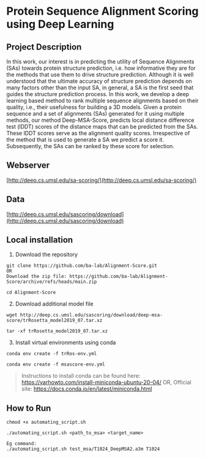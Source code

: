 # Protein Sequence Alignment Scoring using Deep Learning

## Project Description
In this work, our interest is in predicting the utility of Sequence Alignments (SAs) towards protein structure prediction, i.e. how informative they are for the methods that use them to drive structure prediction. Although it is well understood that the ultimate accuracy of structure prediction depends on many factors other than the input SA, in general, a SA is the first seed that guides the structure prediction process. In this work, we develop a deep learning based method to rank multiple sequence alignments based on their quality, i.e., their usefulness for building a 3D models. Given a protein sequence and a set of alignments (SAs) generated for it using multiple methods, our method Deep-MSA-Score, predicts local distance difference test (lDDT) scores of the distance maps that can be predicted from the SAs. These lDDT scores serve as the alignment quality scores. Irrespective of the method that is used to generate a SA we predict a score it. Subsequently, the SAs can be ranked by these score for selection.

## Webserver

[http://deep.cs.umsl.edu/sa-scoring/](http://deep.cs.umsl.edu/sa-scoring/)

## Data

[http://deep.cs.umsl.edu/sascoring/download](http://deep.cs.umsl.edu/sascoring/download)

## Local installation
1. Download the repository
```
git clone https://github.com/ba-lab/Alignment-Score.git
OR
Download the zip file: https://github.com/ba-lab/Alignment-Score/archive/refs/heads/main.zip

cd Alignment-Score
```

2. Download additional model file
```
wget http://deep.cs.umsl.edu/sascoring/download/deep-msa-score/trRosetta_model2019_07.tar.xz

tar -xf trRosetta_model2019_07.tar.xz
```

3. Install virtual environments using conda
```
conda env create -f trRos-env.yml

conda env create -f msascore-env.yml
```
> Instructions to install conda can be found here: https://varhowto.com/install-miniconda-ubuntu-20-04/
OR,
Official site: https://docs.conda.io/en/latest/miniconda.html

## How to Run
```
chmod +x automating_script.sh

./automating_script.sh <path_to_msa> <target_name>

Eg command:
./automating_script.sh test_msa/T1024_DeepMSA2.a3m T1024
```
